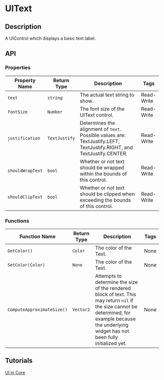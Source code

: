 # UIText

## Description

A UIControl which displays a basic text label.

## API

### Properties 

| Property Name | Return Type | Description | Tags |
| -------- | ----------- | ----------- | ---- |
| `text` | `string` | The actual text string to show. | Read-Write |
| `fontSize` | `Number` | The font size of the UIText control. | Read-Write |
| `justification` | `TextJustify` | Determines the alignment of `text`. Possible values are: TextJustify.LEFT, TextJustify.RIGHT, and TextJustify.CENTER. | Read-Write |
| `shouldWrapText` | `bool` | Whether or not text should be wrapped within the bounds of this control. | Read-Write |
| `shouldClipText` | `bool` | Whether or not text should be clipped when exceeding the bounds of this control. | Read-Write |

### Functions 

| Function Name | Return Type | Description | Tags |
| -------- | ----------- | ----------- | ---- |
| `GetColor()` | `Color` | The color of the Text. | None |
| `SetColor(Color)` | `None` | The color of the Text. | None |
| `ComputeApproximateSize()` | `Vector2` | Attempts to determine the size of the rendered block of text. This may return `nil` if the size cannot be determined, for example because the underlying widget has not been fully initialized yet. | None |

## Tutorials 

[UI in Core](../tutorials/ui_reference.md)

